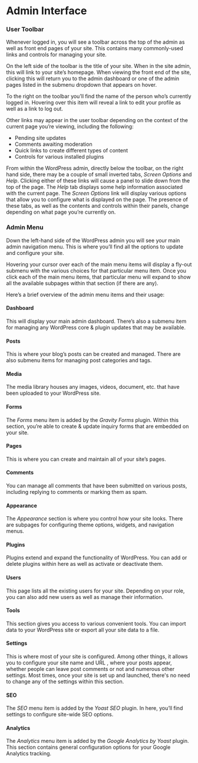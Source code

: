 # Admin Interface

### User Toolbar

Whenever logged in, you will see a toolbar across the top of the admin as well as front end pages of your site. This contains many commonly-used links and controls for managing your site.

On the left side of the toolbar is the title of your site. When in the site admin, this will link to your site’s homepage. When viewing the front end of the site, clicking this will return you to the admin dashboard or one of the admin pages listed in the submenu dropdown that appears on hover.

To the right on the toolbar you’ll find the name of the person who’s currently logged in. Hovering over this item will reveal a link to edit your profile as well as a link to log out.

Other links may appear in the user toolbar depending on the context of the current page you’re viewing, including the following:

* Pending site updates
* Comments awaiting moderation
* Quick links to create different types of content
* Controls for various installed plugins

From within the WordPress admin, directly below the toolbar, on the right hand side, there may be a couple of small inverted tabs, *Screen Options* and *Help*. Clicking either of these links will cause a panel to slide down from the top of the page. The *Help* tab displays some help information associated with the current page. The *Screen Options* link will display various options that allow you to configure what is displayed on the page. The presence of these tabs, as well as the contents and controls within their panels, change depending on what page you’re currently on.

### Admin Menu

Down the left-hand side of the WordPress admin you will see your main admin navigation menu. This is where you’ll find all the options to update and configure your site. 

Hovering your cursor over each of the main menu items will display a fly-out submenu with the various choices for that particular menu item. Once you click each of the main menu items, that particular menu will expand to show all the available subpages within that section (if there are any).

Here’s a brief overview of the admin menu items and their usage:

#### Dashboard
This will display your main admin dashboard. There’s also a submenu item for managing any WordPress core & plugin updates that may be available.

#### Posts
This is where your blog’s posts can be created and managed. There are also submenu items for managing post categories and tags.

#### Media
The media library houses any images, videos, document, etc. that have been uploaded to your WordPress site.

#### Forms
The *Forms* menu item is added by the *Gravity Forms* plugin. Within this section, you’re able to create & update inquiry forms that are embedded on your site.

#### Pages
This is where you can create and maintain all of your site’s pages.

#### Comments
You can manage all comments that have been submitted on various posts, including replying to comments or marking them as spam.

#### Appearance
The *Appearance* section is where you control how your site looks. There are subpages for configuring theme options, widgets, and navigation menus.

#### Plugins
Plugins extend and expand the functionality of WordPress. You can add or delete plugins within here as well as activate or deactivate them.

#### Users
This page lists all the existing users for your site. Depending on your role, you can also add new users as well as manage their information.

#### Tools
This section gives you access to various convenient tools. You can import data to your WordPress site or export all your site data to a file.

#### Settings
This is where most of your site is configured. Among other things, it allows you to configure your site name and URL , where your posts appear, whether people can leave post comments or not and numerous other settings. Most times, once your site is set up and launched, there's no need to change any of the settings within this section.

#### SEO
The *SEO* menu item is added by the *Yoast SEO* plugin. In here, you’ll find settings to configure site-wide SEO options.

#### Analytics
The *Analytics* menu item is added by the *Google Analytics by Yoast* plugin. This section contains general configuration options for your Google Analytics tracking.
